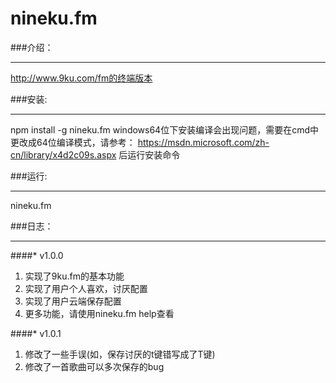 nineku.fm
=================

###介绍：

----------------------------

http://www.9ku.com/fm的终端版本



###安装:

---------------------------------------

npm install -g nineku.fm
windows64位下安装编译会出现问题，需要在cmd中更改成64位编译模式，请参考：
https://msdn.microsoft.com/zh-cn/library/x4d2c09s.aspx
后运行安装命令

###运行:

---------------------------------

nineku.fm

###日志：

-----------------------------

####* v1.0.0

1. 实现了9ku.fm的基本功能
2. 实现了用户个人喜欢，讨厌配置
3. 实现了用户云端保存配置
4. 更多功能，请使用nineku.fm help查看

####* v1.0.1
1. 修改了一些手误(如，保存讨厌的t键错写成了T键)
2. 修改了一首歌曲可以多次保存的bug
